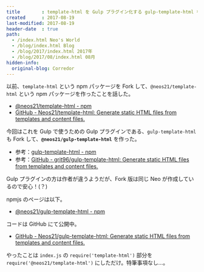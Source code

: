 ```yaml
---
title        : template-html を Gulp プラグイン化する gulp-template-html を Fork した
created      : 2017-08-19
last-modified: 2017-08-19
header-date  : true
path:
  - /index.html Neo's World
  - /blog/index.html Blog
  - /blog/2017/index.html 2017年
  - /blog/2017/08/index.html 08月
hidden-info:
  original-blog: Corredor
---
```


以前、`template-html` という npm パッケージを Fork して、`@neos21/template-html` という npm パッケージを作ったことを話した。

- [@neos21/template-html - npm](https://www.npmjs.com/package/@neos21/template-html)
- [GitHub - Neos21/template-html: Generate static HTML files from templates and content files.](https://github.com/Neos21/template-html)

今回はこれを Gulp で使うための Gulp プラグインである、`gulp-template-html` も Fork して、**`@neos21/gulp-template-html`** を作った。

- 参考：[gulp-template-html - npm](https://www.npmjs.com/package/gulp-template-html)
- 参考：[GitHub - grit96/gulp-template-html: Generate static HTML files from templates and content files.](https://github.com/grit96/gulp-template-html)

Gulp プラグインの方は作者が違うようだが、Fork 版は同じ Neo が作成しているので安心！(？)

npmjs のページは以下。

- [@neos21/gulp-template-html - npm](https://www.npmjs.com/package/@neos21/gulp-template-html)

コードは GitHub にて公開中。

- [GitHub - Neos21/gulp-template-html: Generate static HTML files from templates and content files.](https://github.com/Neos21/gulp-template-html)

やったことは `index.js` の `require('template-html')` 部分を `require('@neos21/template-html')` にしただけ。特筆事項なし…。
